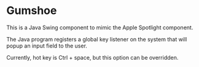 # Gumshoe

This is a Java Swing component to mimic the Apple Spotlight component.

The Java program registers a global key listener on the system that will popup an input field to the user.

Currently, hot key is Ctrl + space, but this option can be overridden.

